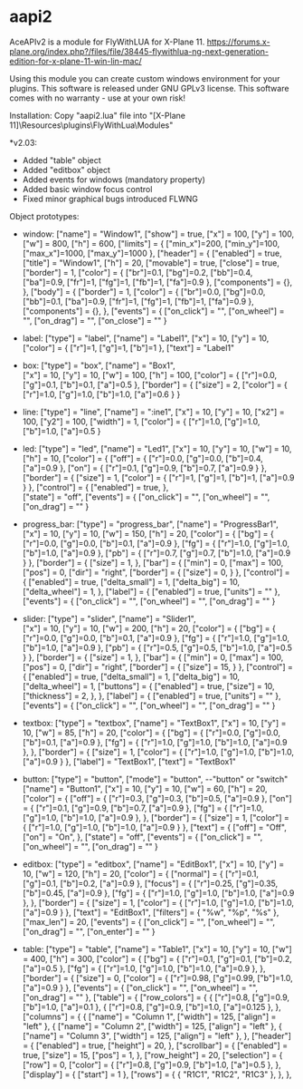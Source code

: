 # aapi2
AceAPIv2 is a module for FlyWithLUA for X-Plane 11.
https://forums.x-plane.org/index.php?/files/file/38445-flywithlua-ng-next-generation-edition-for-x-plane-11-win-lin-mac/

Using this module you can create custom windows environment for your plugins.
This software is released under GNU GPLv3 license.
This software comes with no warranty - use at your own risk!

Installation:
Copy "aapi2.lua" file into "[X-Plane 11]\Resources\plugins\FlyWithLua\Modules\"

*v2.03:
  - Added "table" object
  - Added "editbox" object
  - Added events for windows (mandatory property)
  - Added basic window focus control
  - Fixed minor graphical bugs introduced FLWNG

Object prototypes:
- window:
  ["name"] = "Window1",
  ["show"] = true,
  ["x"] = 100,
  ["y"] = 100,
  ["w"] = 800,
  ["h"] = 600,
  ["limits"] = { ["min_x"]=200, ["min_y"]=100, ["max_x"]=1000, ["max_y"]=1000 },
  ["header"] = {
    ["enabled"] = true,
    ["title"] = "Window1",
    ["h"] = 20,
    ["movable"] = true,
    ["close"] = true,
    ["border"] = 1,
    ["color"] = { ["br"]=0.1, ["bg"]=0.2, ["bb"]=0.4, ["ba"]=0.9, ["fr"]=1, ["fg"]=1, ["fb"]=1, ["fa"]=0.9 },
    ["components"] =  {},
  },
  ["body"] = { 
    ["border"] = 1,
    ["color"] = { ["br"]=0.0, ["bg"]=0.0, ["bb"]=0.1, ["ba"]=0.9, ["fr"]=1, ["fg"]=1, ["fb"]=1, ["fa"]=0.9 },
    ["components"] =  {},
  },
  ["events"] = {
    ["on_click"] = "",
    ["on_wheel"] = "",
    ["on_drag"] = "",
    ["on_close"] = ""
  }	

- label:
  ["type"] = "label",
  ["name"] = "Label1",
  ["x"] = 10, ["y"] = 10,
  ["color"] = { ["r"]=1, ["g"]=1, ["b"]=1 },
  ["text"] = "Label1"
  
- box:
  ["type"] = "box",
  ["name"] = "Box1",	
  ["x"] = 10,	["y"] = 10,
  ["w"] = 100,	["h"] = 100,
  ["color"] = { ["r"]=0.0, ["g"]=0.1, ["b"]=0.1, ["a"]=0.5 },
  ["border"] = {
    ["size"] = 2,
    ["color"] = { ["r"]=1.0, ["g"]=1.0, ["b"]=1.0, ["a"]=0.6 }
  }
  
- line:
  ["type"] = "line",
  ["name"] = ":ine1",
  ["x"] = 10, ["y"] = 10,
  ["x2"] = 100, ["y2"] = 100,
  ["width"] = 1,
  ["color"] = { ["r"]=1.0, ["g"]=1.0, ["b"]=1.0, ["a"]=0.5 } 
  
- led:
  ["type"] = "led",
  ["name"] = "Led1",
  ["x"] = 10, ["y"] = 10,
  ["w"] = 10, ["h"] = 10,
  ["color"] = { 
    ["off"] = { ["r"]=0.0, ["g"]=0.0, ["b"]=0.4, ["a"]=0.9 },
    ["on"] = { ["r"]=0.1, ["g"]=0.9, ["b"]=0.7, ["a"]=0.9 }
  },
  ["border"] = {
    ["size"] = 1,
    ["color"] = { ["r"]=1, ["g"]=1, ["b"]=1, ["a"]=0.9 }
  },
  ["control"] = {
    ["enabled"] = true,
  },	
  ["state"] = "off",
  ["events"] = {
    ["on_click"] = "",
    ["on_wheel"] = "",
    ["on_drag"] = ""
  }				

- progress_bar:
  ["type"] = "progress_bar",
  ["name"] = "ProgressBar1",	
  ["x"] = 10, ["y"] = 10,
  ["w"] = 150, ["h"] = 20,
  ["color"] = { 
    ["bg"] = { ["r"]=0.0, ["g"]=0.0, ["b"]=0.1, ["a"]=0.9 },
    ["fg"] = { ["r"]=1.0, ["g"]=1.0, ["b"]=1.0, ["a"]=0.9 },
    ["pb"] = { ["r"]=0.7, ["g"]=0.7, ["b"]=1.0, ["a"]=0.9 }
  },
  ["border"] = {
    ["size"] = 1,
  },
  ["bar"] = { 
    ["min"] = 0,
    ["max"] = 100,
    ["pos"] = 0,
    ["dir"] = "right",
    ["border"] = {
      ["size"] = 0,
    }
  },
  ["control"] = {
    ["enabled"] = true,
    ["delta_small"] = 1,
    ["delta_big"] = 10,
    ["delta_wheel"] = 1,
  },
  ["label"] = {
    ["enabled"] = true,
    ["units"] = ""
  },
  ["events"] = {
    ["on_click"] = "",
    ["on_wheel"] = "",
    ["on_drag"] = ""
  }			
  
- slider:
	["type"] = "slider",
	["name"] = "Slider1",	
	["x"] = 10, ["y"] = 10,
	["w"] = 200, ["h"] = 20,
	["color"] = { 
		["bg"] = { ["r"]=0.0, ["g"]=0.0, ["b"]=0.1, ["a"]=0.9 },
		["fg"] = { ["r"]=1.0, ["g"]=1.0, ["b"]=1.0, ["a"]=0.9 },
		["pb"] = { ["r"]=0.5, ["g"]=0.5, ["b"]=1.0, ["a"]=0.5 }
	},
	["border"] = {
		["size"] = 1,
	},
	["bar"] = { 
		["min"] = 0,
		["max"] = 100,
		["pos"] = 0,
		["dir"] = "right",
		["border"] = {
			["size"] = 15,
		}
	},
	["control"] = {
		["enabled"] = true,
		["delta_small"] = 1,
		["delta_big"] = 10,
		["delta_wheel"] = 1,
		["buttons"] = {
			["enabled"] = true,
			["size"] = 10,
			["thickness"] = 2,
		},
	},
	["label"] = {
		["enabled"] = true,
		["units"] = ""
	},
	["events"] = {
		["on_click"] = "",
		["on_wheel"] = "",
		["on_drag"] = ""
	}	
  
- textbox:
  ["type"] = "textbox",
  ["name"] = "TextBox1",
  ["x"] = 10, ["y"] = 10,
  ["w"] = 85, ["h"] = 20,
  ["color"] = { 
    ["bg"] = { ["r"]=0.0, ["g"]=0.0, ["b"]=0.1, ["a"]=0.9 },
    ["fg"] = { ["r"]=1.0, ["g"]=1.0, ["b"]=1.0, ["a"]=0.9 },
  },
  ["border"] = {
    ["size"] = 1,
    ["color"] = { ["r"]=1.0, ["g"]=1.0, ["b"]=1.0, ["a"]=0.9 }
  },
  ["label"] = "TextBox1",
  ["text"] = "TextBox1"
  
- button:
  ["type"] = "button",
  ["mode"] = "button", --"button" or "switch"
  ["name"] = "Button1",
  ["x"] = 10, ["y"] = 10,
  ["w"] = 60, ["h"] = 20,
  ["color"] = { 
    ["off"] = { ["r"]=0.3, ["g"]=0.3, ["b"]=0.5, ["a"]=0.9 },
    ["on"] = { ["r"]=0.1, ["g"]=0.9, ["b"]=0.7, ["a"]=0.9 },
    ["fg"] = { ["r"]=1.0, ["g"]=1.0, ["b"]=1.0, ["a"]=0.9 },
  },
  ["border"] = {
    ["size"] = 1,
    ["color"] = { ["r"]=1.0, ["g"]=1.0, ["b"]=1.0, ["a"]=0.9 }
  },
  ["text"] = {
    ["off"] = "Off",
    ["on"] = "On",
  },
  ["state"] = "off",
  ["events"] = {
    ["on_click"] = "",
    ["on_wheel"] = "",
    ["on_drag"] = ""
  }
      
- editbox:
	["type"] = "editbox",
	["name"] = "EditBox1",
	["x"] = 10, ["y"] = 10,
	["w"] = 120, ["h"] = 20,
	["color"] = { 
		["normal"] = { ["r"]=0.1, ["g"]=0.1, ["b"]=0.2, ["a"]=0.9 },
		["focus"] = { ["r"]=0.25, ["g"]=0.35, ["b"]=0.45, ["a"]=0.9 },
		["fg"] = { ["r"]=1.0, ["g"]=1.0, ["b"]=1.0, ["a"]=0.9 },
	},
	["border"] = {
		["size"] = 1,
		["color"] = { ["r"]=1.0, ["g"]=1.0, ["b"]=1.0, ["a"]=0.9 }
	},
	["text"] = "EditBox1",
	["filters"] = { "%w", "%p", "%s" },
	["max_len"] = 20,
	["events"] = {
		["on_click"] = "",
		["on_wheel"] = "",
		["on_drag"] = "",
		["on_enter"] = ""
	}
  
- table:
  ["type"] = "table",
  ["name"] = "Table1",
  ["x"] = 10, ["y"] = 10,
  ["w"] = 400, ["h"] = 300,
  ["color"] = { 
    ["bg"] = { ["r"]=0.1, ["g"]=0.1, ["b"]=0.2, ["a"]=0.5 },
    ["fg"] = { ["r"]=1.0, ["g"]=1.0, ["b"]=1.0, ["a"]=0.9 },
  },
  ["border"] = {
    ["size"] = 0,
    ["color"] = { ["r"]=0.98, ["g"]=0.99, ["b"]=1.0, ["a"]=0.9 }
  },
  ["events"] = {
    ["on_click"] = "",
    ["on_wheel"] = "",
    ["on_drag"] = ""
  },
  ["table"] = {
    ["row_colors"] = {
      { ["r"]=0.8, ["g"]=0.9, ["b"]=1.0, ["a"]=0.1 },
      { ["r"]=0.8, ["g"]=0.9, ["b"]=1.0, ["a"]=0.125 },
    },
    ["columns"] = {	
      { ["name"] = "Column 1",	["width"] = 125,	["align"] = "left" },
      { ["name"] = "Column 2",	["width"] = 125,	["align"] = "left" },
      { ["name"] = "Column 3", 	["width"] = 125,	["align"] = "left" },
    },
    ["header"] = {
      ["enabled"] = true,
      ["height"] = 20,
    },
    ["scrollbar"] = {
      ["enabled"] = true,
      ["size"] = 15,
      ["pos"] = 1,
    },
    ["row_height"] = 20,
    ["selection"] = {
      ["row"] = 0,
      ["color"] = { ["r"]=0.8, ["g"]=0.9, ["b"]=1.0, ["a"]=0.5 },
    },
    ["display"] = {
      ["start"] = 1
    },
    ["rows"] = {
      { "R1C1", "R1C2", "R1C3" },
    },
  },

